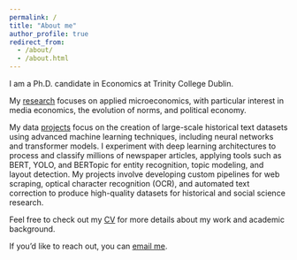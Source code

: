 ```yaml
---
permalink: /
title: "About me"
author_profile: true
redirect_from: 
  - /about/
  - /about.html
---
```


I am a Ph.D. candidate in Economics at Trinity College Dublin.

My [research](/research/) focuses on applied microeconomics, with particular interest in media economics, the evolution of norms, and political economy.

My data [projects](/projects/) focus on the creation of large-scale historical text datasets using advanced machine learning techniques, including neural networks and transformer models. I experiment with deep learning architectures to process and classify millions of newspaper articles, applying tools such as BERT, YOLO, and BERTopic for entity recognition, topic modeling, and layout detection. My projects involve developing custom pipelines for web scraping, optical character recognition (OCR), and automated text correction to produce high-quality datasets for historical and social science research.

Feel free to check out my [CV](/cv/) for more details about my work and academic background.

If you’d like to reach out, you can [email me](mailto:mcraemi@tcd.ie).
